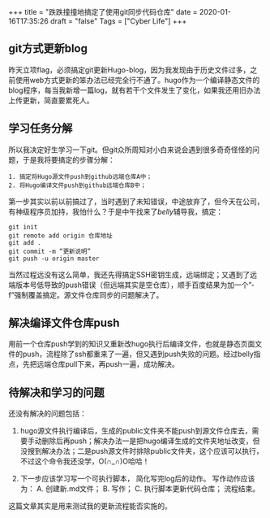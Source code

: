+++
title = "跌跌撞撞地搞定了使用git同步代码仓库"
date = 2020-01-16T17:35:26
draft = "false"
Tags = ["Cyber Life"]
+++
## git方式更新blog
昨天立项flag，必须搞定git更新Hugo-blog，因为我发现由于历史文件过多，之前使用web方式更新的笨办法已经完全行不通了。hugo作为一个编译静态文件的blog程序，每当我新增一篇log，就有若干个文件发生了变化，如果我还用旧办法上传更新，简直要累死人。

## 学习任务分解
所以我决定好生学习一下git。但git众所周知对小白来说会遇到很多奇奇怪怪的问题，于是我将要搞定的步骤分解：
```
1. 搞定将Hugo源文件push到github远端仓库A中；
2. 将Hugo编译文件push到github远端仓库B中；
```
第一步其实以前以前搞过了，当时遇到了未知错误，中途放弃了，但今天在公司，有神级程序员加持，我怕什么？于是中午找来了*belly*辅导我，搞定：
```
git init
git remote add origin 仓库地址
git add .
git commit -m “更新说明”
git push -u origin master
```
当然过程远没有这么简单，我还先得搞定SSH密钥生成，远端绑定；又遇到了远端版本号低导致的push错误（但远端其实是空仓库），顺手百度结果为加一个”-f”强制覆盖搞定。源文件仓库同步的问题解决了。

## 解决编译文件仓库push
用前一个仓库push学到的知识又重新改hugo执行后编译文件，也就是静态页面文件的push，流程除了ssh都重来了一遍，但又遇到push失败的问题。经过belly指点，先把远端仓库pull下来，再push一遍，成功解决。

## 待解决和学习的问题
还没有解决的问题包括：
1. hugo源文件执行编译后，生成的public文件夹不能push到源文件仓库去，需要手动删除后再push；解决办法一是把hugo编译生成的文件夹地址改变，但没搜到解决办法；二是push源文件时排除public文件夹，这个应该可以执行，不过这个命令我还没学，O(∩_∩)O哈哈！

2. 下一步应该学习写一个可执行脚本， 简化写完log后的动作。
写作动作应该为：
A. 创建新.md文件；
B. 写作；
C. 执行脚本更新代码仓库；
流程结束。

这篇文章其实是用来测试我的更新流程能否实施的。



